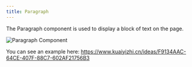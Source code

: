 ```yaml
---
title: Paragraph
---
```


The Paragraph component is used to display a block of text on the page.

![Paragraph Component](/images/juiceEditor/component-paragraph.png)

You can see an example here: https://www.kuaiyizhi.cn/ideas/F9134AAC-64CE-407F-88C7-602AF21756B3
